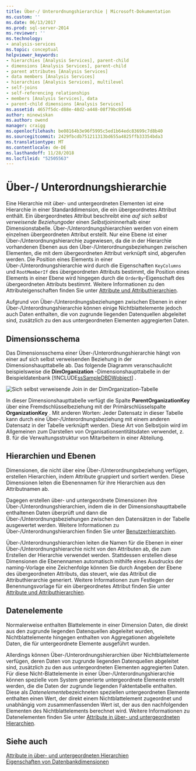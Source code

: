 ```yaml
---
title: Über-/ Unterordnungshierarchie | Microsoft-Dokumentation
ms.custom: ''
ms.date: 06/13/2017
ms.prod: sql-server-2014
ms.reviewer: ''
ms.technology:
- analysis-services
ms.topic: conceptual
helpviewer_keywords:
- hierarchies [Analysis Services], parent-child
- dimensions [Analysis Services], parent-child
- parent attributes [Analysis Services]
- data members [Analysis Services]
- hierarchies [Analysis Services], multilevel
- self-joins
- self-referencing relationships
- members [Analysis Services], data
- parent-child dimensions [Analysis Services]
ms.assetid: 4657f5dc-d88e-48d2-a448-08f79bc89546
author: minewiskan
ms.author: owend
manager: craigg
ms.openlocfilehash: be08164b3e96f5995c5ed1b64edc83699c7d8b40
ms.sourcegitcommit: 2429fbcdb751211313bd655a4825ffb33354bda3
ms.translationtype: MT
ms.contentlocale: de-DE
ms.lasthandoff: 11/28/2018
ms.locfileid: "52505563"
---
```

# <a name="parent-child-hierarchy"></a>Über-/ Unterordnungshierarchie
  Eine Hierarchie mit über- und untergeordneten Elementen ist eine Hierarchie in einer Standarddimension, die ein übergeordnetes Attribut enthält. Ein übergeordnetes Attribut beschreibt eine *auf sich selbst verweisende Beziehung*oder einen *Selbstjoin*innerhalb einer Dimensionstabelle. Über-/Unterordnungshierarchien werden von einem einzelnen übergeordneten Attribut erstellt. Nur eine Ebene ist einer Über-/Unterordnungshierarchie zugewiesen, da die in der Hierarchie vorhandenen Ebenen aus den Über-/Unterordnungsbeziehungen zwischen Elementen, die mit dem übergeordneten Attribut verknüpft sind, abgerufen werden. Die Position eines Elements in einer Über-/Unterordnungshierarchie wird durch die Eigenschaften `KeyColumns` und `RootMemberIf` des übergeordneten Attributs bestimmt, die Position eines Elements in einer Ebene wird hingegen durch die `OrderBy`-Eigenschaft des übergeordneten Attributs bestimmt. Weitere Informationen zu den Attributeigenschaften finden Sie unter [Attribute und Attributhierarchien](../multidimensional-models-olap-logical-dimension-objects/attributes-and-attribute-hierarchies.md).  
  
 Aufgrund von Über-/Unterordnungsbeziehungen zwischen Ebenen in einer Über-/Unterordnungshierarchie können einige Nichtblattelemente jedoch auch Daten enthalten, die von zugrunde liegenden Datenquellen abgeleitet sind, zusätzlich zu den aus untergeordneten Elementen aggregierten Daten.  
  
## <a name="dimension-schema"></a>Dimensionsschema  
 Das Dimensionsschema einer Über-/Unterordnungshierarchie hängt von einer auf sich selbst verweisenden Beziehung in der Dimensionshaupttabelle ab. Das folgende Diagramm veranschaulicht beispielsweise die **DimOrganization** -Dimensionshaupttabelle in der Beispieldatenbank [!INCLUDE[ssSampleDBDWobject](../../includes/sssampledbdwobject-md.md)] .  
  
 ![Sich selbst verweisende Join in der DimOrganization-Tabelle](../dev-guide/media/dimorganization.gif "sich selbst verweisende Join in der DimOrganization-Tabelle")  
  
 In dieser Dimensionshaupttabelle verfügt die Spalte **ParentOrganizationKey** über eine Fremdschlüsselbeziehung mit der Primärschlüsselspalte **OrganizationKey** . Mit anderen Worten: Jeder Datensatz in dieser Tabelle kann durch eine Über-/Unterordnungsbeziehung mit einem anderen Datensatz in der Tabelle verknüpft werden. Diese Art von Selbstjoin wird im Allgemeinen zum Darstellen von Organisationsentitätsdaten verwendet, z. B. für die Verwaltungsstruktur von Mitarbeitern in einer Abteilung.  
  
## <a name="hierarchies-and-levels"></a>Hierarchien und Ebenen  
 Dimensionen, die nicht über eine Über-/Unterordnungsbeziehung verfügen, erstellen Hierarchien, indem Attribute gruppiert und sortiert werden. Diese Dimensionen leiten die Ebenennamen für ihre Hierarchien aus den Attributnamen ab.  
  
 Dagegen erstellen über- und untergeordnete Dimensionen ihre Über-/Unterordnungshierarchien, indem die in der Dimensionshaupttabelle enthaltenen Daten überprüft und dann die Über-/Unterordnungsbeziehungen zwischen den Datensätzen in der Tabelle ausgewertet werden. Weitere Informationen zu Über-/Unterordnungshierarchien finden Sie unter [Benutzerhierarchien](../multidimensional-models-olap-logical-dimension-objects/user-hierarchies.md).  
  
 Über-/Unterordnungshierarchien leiten die Namen für die Ebenen in einer Über-/Unterordnungshierarchie nicht von den Attributen ab, die zum Erstellen der Hierarchie verwendet werden. Stattdessen erstellen diese Dimensionen die Ebenennamen automatisch mithilfe eines Ausdrucks der naming-Vorlage eine Zeichenfolge können Sie durch Angeben der Ebene des übergeordneten Attributs, das steuert, wie das Attribut die Attributhierarchie generiert. Weitere Informationen zum Festlegen der Benennungsvorlage für ein übergeordnetes Attribut finden Sie unter [Attribute und Attributhierarchien](../multidimensional-models-olap-logical-dimension-objects/attributes-and-attribute-hierarchies.md).  
  
## <a name="data-members"></a>Datenelemente  
 Normalerweise enthalten Blattelemente in einer Dimension Daten, die direkt aus den zugrunde liegenden Datenquellen abgeleitet wurden, Nichtblattelemente hingegen enthalten von Aggregationen abgeleitete Daten, die für untergeordnete Elemente ausgeführt wurden.  
  
 Allerdings können Über-/Unterordnungshierarchien über Nichtblattelemente verfügen, deren Daten von zugrunde liegenden Datenquellen abgeleitet sind, zusätzlich zu den aus untergeordneten Elementen aggregierten Daten. Für diese Nicht-Blattelemente in einer Über-/Unterordnungshierarchie können spezielle vom System generierte untergeordnete Elemente erstellt werden, die die Daten der zugrunde liegenden Faktentabelle enthalten. Diese als *Datenelemente*bezeichneten speziellen untergeordneten Elemente enthalten einen Wert, der direkt einem Nichtblattelement zugeordnet und unabhängig vom zusammenfassenden Wert ist, der aus den nachfolgenden Elementen des Nichtblattelements berechnet wird. Weitere Informationen zu Datenelementen finden Sie unter [Attribute in über- und untergeordneten Hierarchien](parent-child-dimension-attributes.md).  
  
## <a name="see-also"></a>Siehe auch  
 [Attribute in über- und untergeordneten Hierarchien](parent-child-dimension-attributes.md)   
 [Eigenschaften von Datenbankdimensionen](../multidimensional-models-olap-logical-dimension-objects/database-dimension-properties.md)  
  
  
